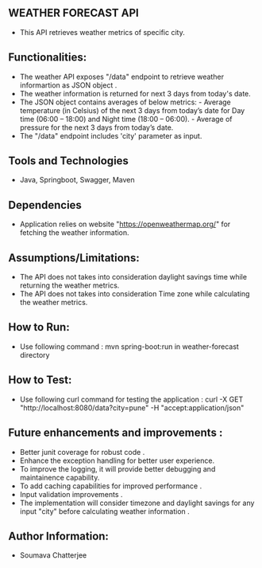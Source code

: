 
**WEATHER FORECAST API**
-
- This API retrieves weather metrics of specific city.

**Functionalities:**
-
- The weather API exposes "/data" endpoint to retrieve weather informartion as JSON object .
- The weather information is returned for next 3 days from today's date. 
- The JSON object contains averages of below metrics:
      - Average temperature (in Celsius)​ of the next 3 days from today’s date for ​Day time (06:00 – 18:00)​ and ​Night time (18:00 – 06:00)​. 
      -	Average of pressure for the next 3 days​ from today’s date.
- The "/data" endpoint includes 'city' parameter as input.

**Tools and Technologies**
-
- Java, Springboot, Swagger, Maven

**Dependencies**
-
- Application relies on website "​https://openweathermap.org/​" for fetching the weather information.

**Assumptions/Limitations:**
-
- The API does not takes into consideration daylight savings time while returning the weather metrics.
- The API does not takes into consideration Time zone while calculating the weather metrics.
 
**How to Run:**
-
- Use following command : mvn spring-boot:run in weather-forecast directory

**How to Test:**
-
- Use following curl command for testing the application : curl -X GET "http://localhost:8080/data?city=pune" -H "accept:application/json"

**Future enhancements and improvements :**
-
- Better junit coverage for robust code .
- Enhance the exception handling for better user experience.
- To improve the logging, it will provide better debugging and maintainence capability.
- To add caching capabilities for improved performance .
- Input validation improvements .
- The implementation will consider timezone and daylight savings for any input "city" before calculating weather information .

**Author Information:**
-
- Soumava Chatterjee